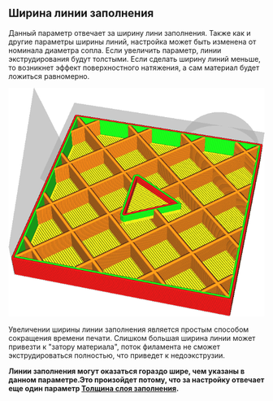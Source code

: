 Ширина линии заполнения
----
Данный параметр отвечает за ширину лини заполнения. Также как и другие параметры ширины линий, настройка может быть изменена от номинала диаметра сопла. Если увеличить параметр, линии экструдирования будут толстыми. Если сделать ширину линий меньше, то возникнет эффект поверхностного натяжения, а сам материал будет ложиться равномерно.

![Линии заполнения больше чем остальные](../../../articles/images/infill_line_width.png)

Увеличении ширины линии заполнения является простым способом сокращения времени печати. Слишком большая ширина линии может привезти к "затору материала", поток филамента не сможет экструдироваться полностью, что приведет к недоэкструзии.

**Линии заполнения могут оказаться гораздо шире, чем указаны в данном параметре.Это произойдет потому, что за настройку отвечает еще один параметр [Толщина слоя заполнения](../../../articles/infill/infill_sparse_thickness.md).**
